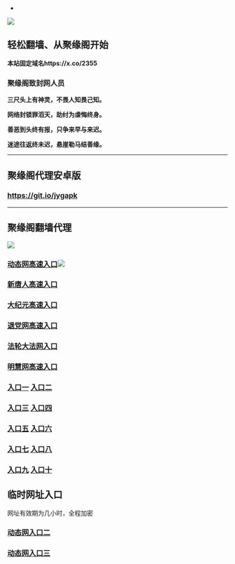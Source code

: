 * 
![](https://raw.githubusercontent.com/hao369/a/master/j.jpg)



## 轻松翻墙、从聚缘阁开始

**本站固定域名https://x.co/2355**

### 聚缘阁致封网人员

**三尺头上有神灵，不畏人知畏己知。**

**网络封锁罪滔天，助纣为虐悔终身。**

**善恶到头终有报，只争来早与来迟。**

**迷途往返终未迟，悬崖勒马结善缘。**

***



##  聚缘阁代理安卓版

### https://git.io/jygapk


***



## 聚缘阁翻墙代理 

![](https://raw.githubusercontent.com/hao369/a/master/wx2.jpg)

### [动态网高速入口](https://jcpld75s92.execute-api.us-east-1.amazonaws.com/4741/?id=2)![](https://raw.githubusercontent.com/hao369/a/master/jygdl.gif)

### [新唐人高速入口](https://jcpld75s92.execute-api.us-east-1.amazonaws.com/4741/?id=5)

### [大纪元高速入口](https://jcpld75s92.execute-api.us-east-1.amazonaws.com/4741/?id=7)

### [退党网高速入口](https://jcpld75s92.execute-api.us-east-1.amazonaws.com/4741/?id=8)

### [法轮大法网入口](https://jcpld75s92.execute-api.us-east-1.amazonaws.com/4741/?id=15)

### [明慧网高速入口](https://jcpld75s92.execute-api.us-east-1.amazonaws.com/4741/?id=3)


### **[入口一](http://x.co/2244)** **[入口二](http://x.co/3824)**


### **[入口三](https://s3.eu-central-1.amazonaws.com/jyg3/index.html)**  **[入口四](https://s3-ap-southeast-1.amazonaws.com/jyg4/index.html)**

### **[入口五](https://s3.ap-south-1.amazonaws.com/jyg5/index.html)**  **[入口六](https://s3-us-west-1.amazonaws.com/jyg6/index.html)**


###  **[入口七](https://s3-us-west-2.amazonaws.com/jyg7/index.html)**  **[入口八](https://s3-eu-west-1.amazonaws.com/jyg8/index.html)**


###  **[入口九](https://s3-ap-northeast-1.amazonaws.com/jyg9/index.html)**  **[入口十](https://s3.amazonaws.com/dtw/index.html)**



## 临时网址入口 

网址有效期为几小时，全程加密

### [动态网入口二](https://x.co/ddg)

### [动态网入口三](https://x.co/ddf)



